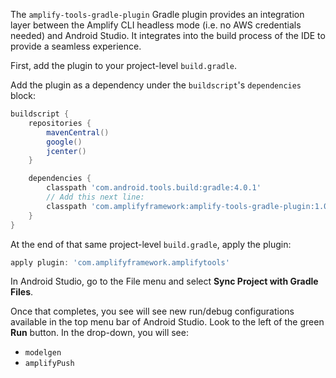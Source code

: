 The `amplify-tools-gradle-plugin` Gradle plugin provides an integration layer between the Amplify CLI headless mode (i.e. no AWS credentials needed) and Android Studio. It integrates into the build process of the IDE to provide a seamless experience.

First, add the plugin to your project-level `build.gradle`.

Add the plugin as a dependency under the `buildscript`'s `dependencies` block:

```groovy
buildscript {
    repositories {
        mavenCentral()
        google()
        jcenter()
    }

    dependencies {
        classpath 'com.android.tools.build:gradle:4.0.1'
        // Add this next line:
        classpath 'com.amplifyframework:amplify-tools-gradle-plugin:1.0.1'
    }
}
```

At the end of that same project-level `build.gradle`, apply the plugin:
```groovy
apply plugin: 'com.amplifyframework.amplifytools'
```

In Android Studio, go to the File menu and select **Sync Project with Gradle Files**.

Once that completes, you see will see new run/debug configurations available in the top menu bar of Android Studio. Look to the left of the green **Run** button. In the drop-down, you will see:

- `modelgen`
- `amplifyPush`

